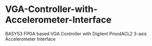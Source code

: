 # VGA-Controller-with-Accelerometer-Interface
BASYS3 FPGA based VGA Controller with Digilent PmodACL2 3-axis Accelerometer Interface

